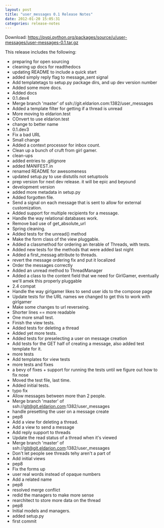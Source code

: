 ```yaml
---
layout: post
title: "user_messages 0.1 Release Notes"
date: 2012-01-20 15:05:31
categories: release-notes
---
```


Download: <https://pypi.python.org/packages/source/u/user-messages/user-messages-0.1.tar.gz>

This release includes the following:

* preparing for open sourcing
* cleaning up docs for readthedocs
* updating README to include a quick start
* added simply reply flag to message_sent signal
* Add templatetags to setup.py package dirs, and up dev version number
* Added some more docs.
* Added docs
* 0.1.dev4
* Merge branch 'master' of ssh://git.eldarion.com:1382/user_messages
* Added a template filter for getting if a thread is unread
* More moving to eldarion.test
* COnvert to use eldarion.test
* change to better name
* 0.1.dev3
* Fix a bad URL
* Small change
* Added a context processor for inbox count.
* Clean up a bunch of cruft from girl gamer.
* clean-ups
* added entries to .gitignore
* added MANIFEST.in
* renamed README for awesomeness
* updated setup.py to use distutils not setuptools
* prep version for next dev release. it will be epic and beyound
* development version
* added more metadata in setup.py
* Added forgotten file.
* Send a signal on each message that is sent to allow for external customization.
* Added support for multiple recipients for a message.
* Handle the way relational databases work.
* Remove bad use of get_absolute_url
* Spring cleaning.
* Added tests for the unread() method
* Make the form class of the view pluggable.
* Added a classmethod for ordering an iterable of Threads, with tests.
* Added new tests for the methods that were added last night
* Added a first_messag attribute to threads.
* revert the message ordering fix and put it localized
* Order the messages correctly
* Added an unread method to ThreadManager
* Added a class to the content field that we need for GirlGamer, eventually we'll amek this properly pluggable
* 2.4 compat
* Handle the way girlgamer likes to send user ids to the compose page
* Update tests for the URL names we changed to get this to work with girlgamer
* Make some changes to url reverseing.
* Shorter lines == more readable
* One more small test.
* Finish the view tests.
* Added tests for deleting a thread
* Added yet more tests.
* Added tests for preselecting a user on message creation
* Add tests for the GET half of creating a message, also added test template for it.
* more tests
* Add templates for view tests
* more tests and fixes
* a bevy of fixes + support for running the tests until we figure out how to fix nose
* Moved the test file, last time.
* Added initial tests.
* typo fix
* Allow messages between more than 2 people.
* Merge branch 'master' of ssh://git@git.eldarion.com:1382/user_messages
* handle presetting the user on a message create
* pep8
* Add a view for deleting a thread.
* Add a view to send a message
* Add reply support to threads
* Update the read status of a thread when it's viewed
* Merge branch 'master' of ssh://git@git.eldarion.com:1382/user_messages
* Don't let people see threads tehy aren't a part of
* Add initial views
* pep8
* Fix the forms up
* user real words instead of opaque numbers
* Add a related name
* pep8
* resolved merge conflict
* redid the managers to make more sense
* rearchitect to store more data on the thread
* pep8
* Initial models and managers.
* added setup.py
* first commit
